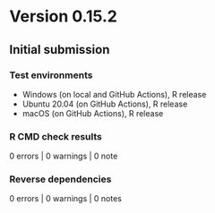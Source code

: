 # Version 0.15.2

## Initial submission

### Test environments

* Windows (on local and GitHub Actions), R release
* Ubuntu 20.04 (on GitHub Actions), R release
* macOS (on GitHub Actions), R release

### R CMD check results

0 errors | 0 warnings | 0 note

### Reverse dependencies

0 errors | 0 warnings | 0 notes
